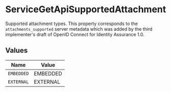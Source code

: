 # ServiceGetApiSupportedAttachment

Supported attachment types. This property corresponds to the `attachments_supported`
 server metadata which was added by the third implementer's draft of OpenID Connect
 for Identity Assurance 1.0.



## Values

| Name       | Value      |
| ---------- | ---------- |
| `EMBEDDED` | EMBEDDED   |
| `EXTERNAL` | EXTERNAL   |